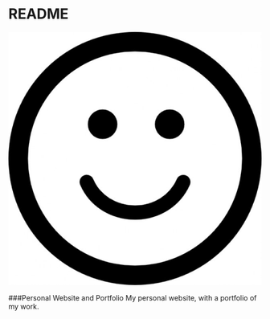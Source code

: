 # README

![smiley](assets/imgs/smiley.jpg?raw=true)

###Personal Website and Portfolio
My personal website, with a portfolio of my work.
